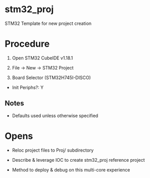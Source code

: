 # stm32_proj

STM32 Template for new project creation

# Procedure

1. Open STM32 CubeIDE v1.18.1
	
2. File -> New -> STM32 Project
	
3. Board Selector (STM32H745I-DISCO)

- Init Periphs?: Y

## Notes

- Defaults used unless otherwise specified

# Opens

- Reloc project files to Proj/ subdirectory

- Describe & leverage IOC to create stm32_proj reference project

- Method to deploy & debug on this multi-core experience

